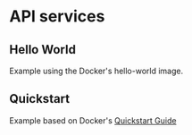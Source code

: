 # API services

## Hello World
Example using the Docker's hello-world image.

## Quickstart
Example based on Docker's [Quickstart Guide](https://docs.docker.com/get-started/part2/)

